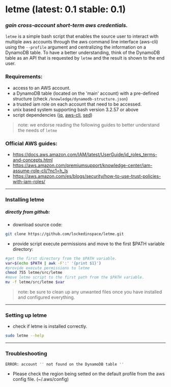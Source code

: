 # letme (latest: 0.1 stable: 0.1)
### _gain cross-account short-term aws credentials._

`letme` is a simple bash script that enables the source user to interact with multiple
aws accounts through the aws command line interface (aws-cli) using the `--profile` argument and centralizing the information on a DynamoDB table.
To have a better understanding, think of the DynamoDB table as an API that is requested by `letme` and the result is shown to the end user.

### Requirements:
- access to an AWS account.
- a DynamoDB table (located on the 'main' account) with a pre-defined structure (check `/knowledge/dynamodb-structure.json`)
- a trusted iam role on each account that need to be accessed. 
- unix based system supporting bash version 3.2.57 or above
- script dependencies ([jq], [aws-cli], [sed])
> note: we endorse reading the following guides to better understand the needs of `letme`
### Official AWS guides:
- https://docs.aws.amazon.com/IAM/latest/UserGuide/id_roles_terms-and-concepts.html
- https://aws.amazon.com/premiumsupport/knowledge-center/iam-assume-role-cli/?nc1=h_ls
- https://aws.amazon.com/es/blogs/security/how-to-use-trust-policies-with-iam-roles/
* * *
### Installing letme
##### _directly from github:_
- download source code:
```sh
git clone https://github.com/lockedinspace/letme.git
```
- provide script execute permissions and move to the first $PATH variable directory:
```sh
#get the first directory from the $PATH variable.
var=$(echo $PATH | awk -F':' '{print $1}')
#provide execute permissions to letme
chmod 755 letme/src/letme
#move letme script to the first path from the $PATH variable.
mv -f letme/src/letme $var
```
> note: be sure to clean up any unwanted files once you have installed and configured everything.
* * *
### Setting up letme
- check if letme is installed correctly.
```sh
sudo letme --help
```
   [jq]: <https://github.com/stedolan/jq>
   [aws-cli]: <https://github.com/aws/aws-cli>
   [sed]: <https://linux.die.net/man/1/sed>
* * *
### Troubleshooting
```sh
ERROR: account '' not found on the DynamoDB table ''
```
- Please check the region being setted on the default profile from the aws config file. (~/.aws/config)


